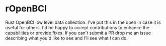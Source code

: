 # rOpenBCI
Rust OpenBCI low level data collection. I've put this in the open in case it is
useful for others. I'd be happy to accept contributions to enhance the
capabilities or provide fixes. If you can't submit a PR drop me an issue
describing what you'd like to see and I'll see what I can do.
